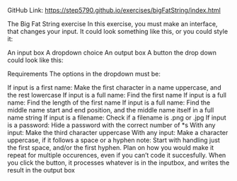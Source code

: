 GitHub Link: https://step5790.github.io/exercises/bigFatString/index.html

The Big Fat String exercise
In this exercise, you must make an interface, that changes your input. It could look something like this, or you could style it:

 



An input box
A dropdown choice
An output box
A button
the drop down could look like this: 



Requirements
The options in the dropdown must be:

If input is a first name: Make the first character in a name uppercase, and the rest lowercase
If input is a full name: Find the first name
If input is a full name: Find the length of the first name
If input is a full name: Find the middle name start and end position, and the middle name itself in a full name string
If input is a filename: Check if a filename is .png or .jpg
If input is a password: Hide a password with the correct number of *s
With any input: Make the third character uppercase
With any input: Make a character uppercase, if it follows a space or a hyphen
note: Start with handling just the first space, and/or the first hyphen. Plan on how you would make it repeat for multiple occurences, even if you can’t code it succesfully.
When you click the button, it processes whatever is in the inputbox, and writes the result in the output box
